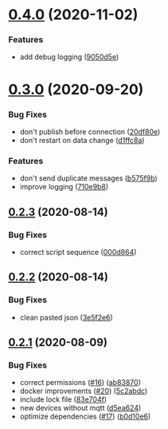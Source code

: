 # [0.4.0](https://github.com/mark-j/Caseta2Mqtt/compare/v0.3.0...v0.4.0) (2020-11-02)


### Features

* add debug logging ([9050d5e](https://github.com/mark-j/Caseta2Mqtt/commit/9050d5e06a583ea5f21213ec0990e5c85c5c7662))



# [0.3.0](https://github.com/mark-j/Caseta2Mqtt/compare/v0.2.3...v0.3.0) (2020-09-20)


### Bug Fixes

* don't publish before connection ([20df80e](https://github.com/mark-j/Caseta2Mqtt/commit/20df80e4f2c986f1ce068a115f55308a3f6c8e3c))
* don't restart on data change ([d1ffc8a](https://github.com/mark-j/Caseta2Mqtt/commit/d1ffc8aaf5ef77fc377aced3bd6884c092038467))


### Features

* don't send duplicate messages ([b575f9b](https://github.com/mark-j/Caseta2Mqtt/commit/b575f9b2050ecfc263f861212df2337dedb0d803))
* improve logging ([710e9b8](https://github.com/mark-j/Caseta2Mqtt/commit/710e9b8fd31c5423279e8091fc96f7c9f10359e2))



## [0.2.3](https://github.com/mark-j/Caseta2Mqtt/compare/v0.2.2...v0.2.3) (2020-08-14)


### Bug Fixes

* correct script sequence ([000d864](https://github.com/mark-j/Caseta2Mqtt/commit/000d864e9f6e03ed10f5c78410d2cbe544be7f8b))



## [0.2.2](https://github.com/mark-j/Caseta2Mqtt/compare/v0.2.1...v0.2.2) (2020-08-14)


### Bug Fixes

* clean pasted json ([3e5f2e6](https://github.com/mark-j/Caseta2Mqtt/commit/3e5f2e6235e81e266a2b277adb809a875bfbad26))



## [0.2.1](https://github.com/mark-j/Caseta2Mqtt/compare/v0.1.2...v0.2.1) (2020-08-09)


### Bug Fixes

* correct permissions ([#16](https://github.com/mark-j/Caseta2Mqtt/issues/16)) ([ab83870](https://github.com/mark-j/Caseta2Mqtt/commit/ab83870b7d81d1d355c69fdd0e65328913c18e57))
* docker improvements ([#20](https://github.com/mark-j/Caseta2Mqtt/issues/20)) ([5c2abdc](https://github.com/mark-j/Caseta2Mqtt/commit/5c2abdc5ac530b91c7138c5c4d451ca6f4cf7640))
* include lock file ([83e704f](https://github.com/mark-j/Caseta2Mqtt/commit/83e704ff1ebbe19f2c73336e48e4b937e03ce20d))
* new devices without mqtt ([d5ea624](https://github.com/mark-j/Caseta2Mqtt/commit/d5ea6242038db3131ac4c184755ca52d92217221))
* optimize dependencies ([#17](https://github.com/mark-j/Caseta2Mqtt/issues/17)) ([b0d10e6](https://github.com/mark-j/Caseta2Mqtt/commit/b0d10e6505de86f5de1a9a93982043e16c5dc376))



